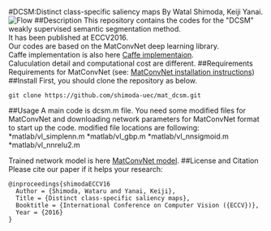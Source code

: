 #DCSM:Distinct class-specific saliency maps
By Watal Shimoda, Keiji Yanai.
![Flow](https://github.com/shimoda-uec/dcrm/blob/master/process.png "flow")
##Description
This repository contains the codes for the "DCSM" weakly supervised semantic segmentation method.  
It has been published at ECCV2016.  
Our codes are based on the MatConvNet deep learning library.  
Caffe implementation is also here [Caffe implementaion](https://github.com/shimoda-uec/dcsm).  
Caluculation detail and computational cost are different.
##Requirements
Requirements for MatConvNet (see: [MatConvNet installation instructions](http://www.vlfeat.org/matconvnet/))  
##Install
First, you should clone the repository as below.  
```
git clone https://github.com/shimoda-uec/mat_dcsm.git
```
##Usage 
A main code is dcsm.m file.
You need some modified files for MatConvNet and downloading network parameters for MatConvNet format to start up the code.
modified file locations are following:
*matlab/vl_simplenn.m
*matlab/vl_gbp.m
*matlab/vl_nnsigmoid.m
*matlab/vl_nnrelu2.m

Trained network model is here [MatConvNet model](http://mm.cs.uec.ac.jp/shimoda-k/models/mp512_iter_20000.caffemodel).
##License and Citation
Please cite our paper if it helps your research:
```
@inproceedings{shimodaECCV16  
  Author = {Shimoda, Wataru and Yanai, Keiji},  
  Title = {Distinct class-specific saliency maps},  
  Booktitle = {International Conference on Computer Vision ({ECCV})},  
  Year = {2016}  
}  
```
